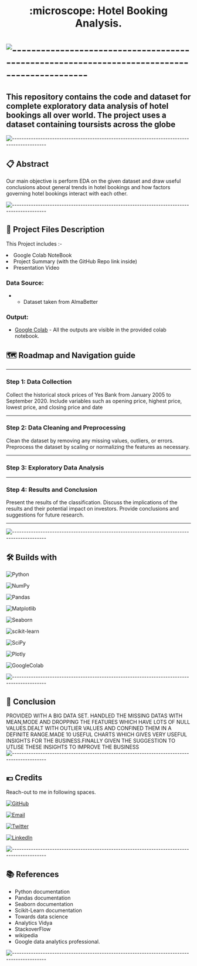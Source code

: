 <h1 align='center'> :microscope: Hotel Booking Analysis.<h1>

![--------------------------------------------------------------------------------------------](https://github.com/andreasbm/readme/blob/master/assets/lines/grass.png)

## This repository contains the code and dataset for complete exploratory data analysis of hotel bookings all over world. The project uses a dataset containing toursists across the globe

![--------------------------------------------------------------------------------------------](https://github.com/andreasbm/readme/blob/master/assets/lines/grass.png)

## 📋 Abstract

<p>Our main objective is perform EDA on the given dataset and draw useful conclusions about general trends in hotel bookings and how factors governing hotel bookings interact with each other.

</p>

![--------------------------------------------------------------------------------------------](https://github.com/andreasbm/readme/blob/master/assets/lines/grass.png)

##  💾 Project Files Description

<p>This Project includes :-
  <li>Google Colab NoteBook</li>
  <li>Project Summary (with the GitHub Repo link inside)</li>
  <li>Presentation Video</li>
</p>

### Data Source:
-  - Dataset taken from AlmaBetter



### Output:
- [Google Colab](https://colab.research.google.com/drive/1EebJK-t2pmVN3fkH-hM937YV9XRX4Z9X?usp=sharing) - All the outputs are visible in the provided colab notebook.



## 🗺️ Roadmap and Navigation guide

<hr>

### Step 1: Data Collection
Collect the historical stock prices of Yes Bank from January 2005 to September 2020. Include variables such as opening price, highest price, lowest price, and closing price and date

<hr>

### Step 2: Data Cleaning and Preprocessing
Clean the dataset by removing any missing values, outliers, or errors. Preprocess the dataset by scaling or normalizing the features as necessary.

<hr>

### Step 3: Exploratory Data Analysis

<hr>

### Step 4: Results and Conclusion
Present the results of the classification. Discuss the implications of the results and their potential impact on investors. Provide conclusions and suggestions for future research.

<hr>




![--------------------------------------------------------------------------------------------](https://github.com/andreasbm/readme/blob/master/assets/lines/grass.png)

## 🛠️ Builds with

![Python](https://img.shields.io/badge/Python-FFD43B?style=for-the-badge&logo=python&logoColor=blue)

![NumPy](https://img.shields.io/badge/Numpy-777BB4?style=for-the-badge&logo=numpy&logoColor=white)

![Pandas](https://img.shields.io/badge/Pandas-2C2D72?style=for-the-badge&logo=pandas&logoColor=white)

![Matplotlib](https://img.shields.io/badge/Matplotlib-%23ffffff.svg?style=for-the-badge&logo=Matplotlib&logoColor=black)

![Seaborn](https://img.shields.io/badge/Seaborn-blue?style=for-the-badge&logo=Seaborn)

![scikit-learn](https://img.shields.io/badge/scikit--learn-%23F7931E.svg?style=for-the-badge&logo=scikit-learn&logoColor=white)

![SciPy](https://img.shields.io/badge/SciPy-%230C55A5.svg?style=for-the-badge&logo=scipy&logoColor=%white)

![Plotly](https://img.shields.io/badge/Plotly-%233F4F75.svg?style=for-the-badge&logo=plotly&logoColor=white)

![GoogleColab](https://img.shields.io/badge/GoogleColab-orange?style=for-the-badge&logo=GoogleColab)

![--------------------------------------------------------------------------------------------](https://github.com/andreasbm/readme/blob/master/assets/lines/grass.png)

## :scroll: Conclusion

PROVIDED WITH A BIG DATA SET. HANDLED THE MISSING DATAS WITH MEAN,MODE AND DROPPING THE FEATURES WHICH HAVE LOTS OF NULL VALUES.DEALT WITH OUTLIER VALUES AND CONFINED THEM IN A DEFINITE RANGE.MADE 10 USEFUL CHARTS WHICH GIVES VERY USEFUL INSIGHTS FOR THE BUSINESS.FINALLY GIVEN THE SUGGESTION TO UTLISE THESE INSIGHTS TO IMPROVE THE BUSINESS
![--------------------------------------------------------------------------------------------](https://github.com/andreasbm/readme/blob/master/assets/lines/grass.png)

## 💶 Credits

Reach-out to me in following spaces.

[![GitHub](https://img.shields.io/badge/my_portfolio-000?style=for-the-badge&logo=ko-fi&logoColor=white)](https://github.com/Asif-PA)

[![Email](https://img.shields.io/badge/Gmail-D14836?style=for-the-badge&logo=gmail&logoColor=white)](mailto:pa.asif8129@gmail.com?subject=Hi "Hi!")

[![Twitter](https://img.shields.io/badge/Twitter-1DA1F2?style=for-the-badge&logo=twitter&logoColor=white)](https://twitter.com/AsifPA6?t=aX1bl3zSYLxRupAEM6EiBw&s=09)

[![LinkedIn](https://img.shields.io/badge/linkedin-0A66C2?style=for-the-badge&logo=linkedin&logoColor=white)](https://www.linkedin.com/in/asif-p-a-672833245/)

![--------------------------------------------------------------------------------------------](https://github.com/andreasbm/readme/blob/master/assets/lines/grass.png)

## 📚 References

*	Python documentation
*	Pandas documentation
*	Seaborn documentation
* Scikit-Learn documentation
*	Towards data science
* Analytics Vidya
*	StackoverFlow
*	wikipedia
*	Google data analytics professional.

![--------------------------------------------------------------------------------------------](https://github.com/andreasbm/readme/blob/master/assets/lines/grass.png)
